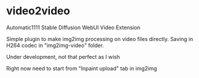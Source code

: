 # video2video
Automatic1111 Stable Diffusion WebUI Video Extension

Simple plugin to make img2img processing on video files directly. Saving in H264 codec in "img2img-video" folder.

Under development, not that perfect as I wish

Right now need to start from "Inpaint upload" tab in img2img

